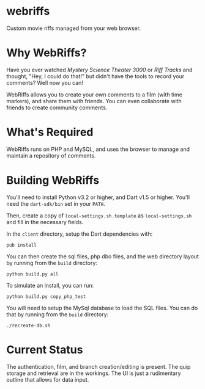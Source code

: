 webriffs
========

Custom movie riffs managed from your web browser.


# Why WebRiffs?

Have you ever watched _Mystery Science Theater 3000_ or _Riff Tracks_ and thought, "Hey, I could do that!" but didn't have the tools to record your comments?  Well now you can!

WebRiffs allows you to create your own comments to a film (with time markers), and share them with friends.  You can even collaborate with friends to create community comments.

# What's Required

WebRiffs runs on PHP and MySQL, and uses the browser to manage and maintain a repository of comments.

# Building WebRiffs

You'll need to install Python v3.2 or higher, and Dart v1.5 or higher.  You'll need the `dart-sdk/bin` set in your `PATH`.

Then, create a copy of `local-settings.sh.template` as `local-settings.sh` and fill in the necessary fields.

In the `client` directory, setup the Dart dependencies with:

    pub install

You can then create the sql files, php dbo files, and the web directory layout by running from the `build` directory:

    python build.py all

To simulate an install, you can run:

    python build.py copy_php_test

You will need to setup the MySql database to load the SQL files.  You can do that by running from the `build` directory:

    ./recreate-db.sh

# Current Status

The authentication, film, and branch creation/editing is present.  The quip storage and retrieval are in the workings.  The UI is just a rudimentary outline that allows for data input.


